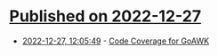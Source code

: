 # [Published on 2022-12-27](index.md)

* [2022-12-27, 12:05:49](https://lobste.rs/s/wi75v7/code_coverage_for_goawk) - [Code Coverage for GoAWK](https://maximullaris.com/goawk_cover.html)
